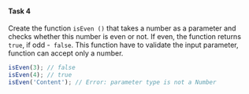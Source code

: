 #### Task 4

Create the function `isEven ()` that takes a number as a parameter and checks whether this number is even or not. If even, the function returns `true`, if odd -` false`. This function have to validate the input parameter, function can accept only a number.

```js
isEven(3); // false
isEven(4); // true
isEven('Content'); // Error: parameter type is not a Number
```

